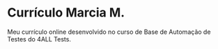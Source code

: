# Currículo Marcia M.

Meu currículo online desenvolvido no curso de Base de Automação de Testes do 4ALL Tests.
